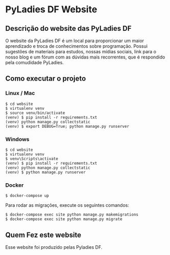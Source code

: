 # PyLadies DF Website

## Descrição do website das PyLadies DF

O website da PyLadies DF é um local para proporcionar um maior aprendizado e troca de conhecimentos
sobre programação. Possui sugestões de materiais para estudos, nossas mídias sociais, link para o
nosso blog e um fórum com as dúvidas mais recorrentes, que é respondido pela comudidade PyLadies.

## Como executar o projeto

### Linux / Mac

``` console
$ cd website
$ virtualenv venv
$ source venv/bin/activate
(venv) $ pip install -r requirements.txt
(venv) python manage.py collectstatic
(venv) $ export DEBUG=True; python manage.py runserver
```

### Windows

``` console
$ cd website
$ virtualenv venv
$ venv\Scripts\activate
(venv) $ pip install -r requirements.txt
(venv) python manage.py collectstatic
(venv) $ python manage.py runserver
```

### Docker

``` console
$ docker-compose up
```

Para rodar as migrações, execute os seguintes comandos:

``` console
$ docker-compose exec site python manage.py makemigrations
$ docker-compose exec site python manage.py migrate
```

## Quem Fez este website

Esse website foi produzido pelas Pyladies DF.
